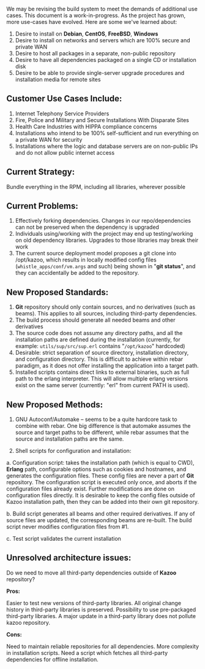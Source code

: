
We may be revising the build system to meet the demands of additional use cases. This document is a work-in-progress. As the project has grown, more use-cases have evolved. Here are some we've learned about:

1. Desire to install on **Debian**, **CentOS**, **FreeBSD**, **Windows**
2. Desire to install on networks and servers which are 100% secure and private WAN
3. Desire to host all packages in a separate, non-public repository
4. Desire to have all dependencies packaged on a single CD or installation disk
5. Desire to be able to provide single-server upgrade procedures and installation media for remote sites


## Customer Use Cases Include:

1. Internet Telephony Service Providers
2. Fire, Police and Military and Secure Installations With Disparate Sites
3. Health Care Industries with HIPPA compliance concerns
4. Installations who intend to be 100% self-sufficient and run everything on a private WAN for security
5. Installations where the logic and database servers are on non-public IPs and do not allow public internet access
 
 
## Current Strategy:

Bundle everything in the RPM, including all libraries, wherever possible


## Current Problems:

1. Effectively forking dependencies. Changes in our repo/dependencies can not be preserved when the dependency is upgraded
2. Individuals using/working with the project may end up testing/working on old dependency libraries. Upgrades to those libraries may break their work
3. The current source deployment model proposes a git clone into /opt/kazoo, which results in locally modified config files (`whistle_apps/conf/vm.args` and such) being shown in "**git status**", and they can accidentally be added to the repository.


## New Proposed Standards:

1. **Git** repository should only contain sources, and no derivatives (such as beams). This applies to all sources, including third-party dependencies.
2. The build process should generate all needed beams and other derivatives
3. The source code does not assume any directory paths, and all the installation paths are defined during the installation (currently, for example: `utils/sup/src/sup.erl` contains "`/opt/kazoo`" hardcoded)
4. Desirable: strict separation of source directory, installation directory, and configuration directory. This is difficult to achieve within rebar paradigm, as it does not offer installing the application into a target path.
5. Installed scripts contains direct links to external binaries, such as full path to the erlang interpreter. This will allow multiple erlang versions exist on the same server (currently: "erl" from current PATH is used).


## New Proposed Methods:

1. GNU Autoconf/Automake – seems to be a quite hardcore task to combine with rebar. One big difference is that automake assumes the source and target paths to be different, while rebar assumes that the source and installation paths are the same.

2. Shell scripts for configuration and installation:

 a. Configuration script: takes the installation path (which is equal to CWD), **Erlang** path, configurable options such as cookies and hostnames, and generates the configuration files. These config files are never a part of **Git** repository. The configuration script is executed only once, and aborts if the configuration files already exist. Further modifications are done on configuration files directly. It is desirable to keep the config files outside of Kazoo installation path, then they can be added into their own git repository.

 b. Build script generates all beams and other required derivatives. If any of source files are updated, the corresponding beams are re-built. The build script never modifies configuration files from #1.

 c. Test script validates the current installation
 
## Unresolved architecture issues:

Do we need to move all third-party dependencies outside of **Kazoo** repository? 

**Pros:**

Easier to test new versions of third-party libraries.
All original change history in third-party libraries is preserved.
Possibility to use pre-packaged third-party libraries.
A major update in a third-party library does not pollute kazoo repository.

**Cons:**

Need to maintain reliable repositories for all dependencies.
More complexity in installation scripts. 
Need a script which fetches all third-party dependencies for offline installation.

